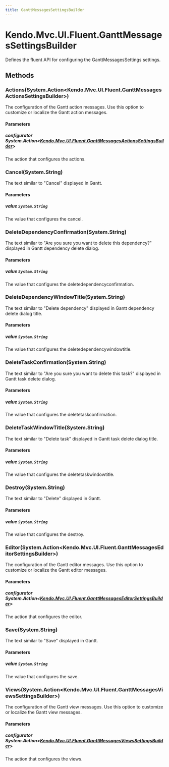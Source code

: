 ```yaml
---
title: GanttMessagesSettingsBuilder
---
```


# Kendo.Mvc.UI.Fluent.GanttMessagesSettingsBuilder
Defines the fluent API for configuring the GanttMessagesSettings settings.




## Methods


### Actions(System.Action\<Kendo.Mvc.UI.Fluent.GanttMessagesActionsSettingsBuilder\>)
The configuration of the Gantt action messages. Use this option to customize or localize the Gantt action messages.


#### Parameters

##### configurator System.Action<[Kendo.Mvc.UI.Fluent.GanttMessagesActionsSettingsBuilder](/api/aspnet-mvc/Kendo.Mvc.UI.Fluent/GanttMessagesActionsSettingsBuilder)>
The action that configures the actions.





### Cancel(System.String)
The text similar to "Cancel" displayed in Gantt.


#### Parameters

##### value `System.String`
The value that configures the cancel.





### DeleteDependencyConfirmation(System.String)
The text similar to "Are you sure you want to delete this dependency?" displayed in Gantt dependency delete dialog.


#### Parameters

##### value `System.String`
The value that configures the deletedependencyconfirmation.





### DeleteDependencyWindowTitle(System.String)
The text similar to "Delete dependency" displayed in Gantt dependency delete dialog title.


#### Parameters

##### value `System.String`
The value that configures the deletedependencywindowtitle.





### DeleteTaskConfirmation(System.String)
The text similar to "Are you sure you want to delete this task?" displayed in Gantt task delete dialog.


#### Parameters

##### value `System.String`
The value that configures the deletetaskconfirmation.





### DeleteTaskWindowTitle(System.String)
The text similar to "Delete task" displayed in Gantt task delete dialog title.


#### Parameters

##### value `System.String`
The value that configures the deletetaskwindowtitle.





### Destroy(System.String)
The text similar to "Delete" displayed in Gantt.


#### Parameters

##### value `System.String`
The value that configures the destroy.





### Editor(System.Action\<Kendo.Mvc.UI.Fluent.GanttMessagesEditorSettingsBuilder\>)
The configuration of the Gantt editor messages. Use this option to customize or localize the Gantt editor messages.


#### Parameters

##### configurator System.Action<[Kendo.Mvc.UI.Fluent.GanttMessagesEditorSettingsBuilder](/api/aspnet-mvc/Kendo.Mvc.UI.Fluent/GanttMessagesEditorSettingsBuilder)>
The action that configures the editor.





### Save(System.String)
The text similar to "Save" displayed in Gantt.


#### Parameters

##### value `System.String`
The value that configures the save.





### Views(System.Action\<Kendo.Mvc.UI.Fluent.GanttMessagesViewsSettingsBuilder\>)
The configuration of the Gantt view messages. Use this option to customize or localize the Gantt view messages.


#### Parameters

##### configurator System.Action<[Kendo.Mvc.UI.Fluent.GanttMessagesViewsSettingsBuilder](/api/aspnet-mvc/Kendo.Mvc.UI.Fluent/GanttMessagesViewsSettingsBuilder)>
The action that configures the views.






